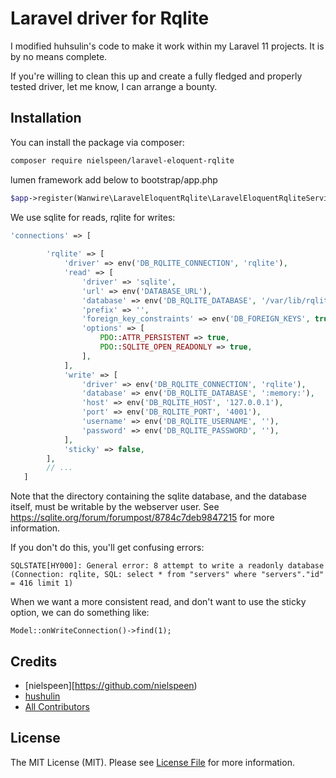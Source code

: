 # Laravel driver for Rqlite

I modified huhsulin's code to make it work within my Laravel 11 projects. It is by no means complete. 

If you're willing to clean this up and create a fully fledged and properly tested driver, let me know, I can arrange a bounty.

## Installation

You can install the package via composer:

```bash
composer require nielspeen/laravel-eloquent-rqlite
```

lumen framework add below to bootstrap/app.php
```php
$app->register(Wanwire\LaravelEloquentRqlite\LaravelEloquentRqliteServiceProvider::class);
```

We use sqlite for reads, rqlite for writes:
```php 
'connections' => [
        
        'rqlite' => [
            'driver' => env('DB_RQLITE_CONNECTION', 'rqlite'),
            'read' => [
                'driver' => 'sqlite',
                'url' => env('DATABASE_URL'),
                'database' => env('DB_RQLITE_DATABASE', '/var/lib/rqlite/db.sqlite'),
                'prefix' => '',
                'foreign_key_constraints' => env('DB_FOREIGN_KEYS', true),
                'options' => [
                    PDO::ATTR_PERSISTENT => true,
                    PDO::SQLITE_OPEN_READONLY => true,
                ],
            ],
            'write' => [
                'driver' => env('DB_RQLITE_CONNECTION', 'rqlite'),
                'database' => env('DB_RQLITE_DATABASE', ':memory:'),
                'host' => env('DB_RQLITE_HOST', '127.0.0.1'),
                'port' => env('DB_RQLITE_PORT', '4001'),
                'username' => env('DB_RQLITE_USERNAME', ''),
                'password' => env('DB_RQLITE_PASSWORD', ''),
            ],
            'sticky' => false,
        ],
        // ...
   ]
```

Note that the directory containing the sqlite database, and the database itself, must be writable by the 
webserver user. See https://sqlite.org/forum/forumpost/8784c7deb9847215 for more information. 

If you don't do this, you'll get confusing errors:

```
SQLSTATE[HY000]: General error: 8 attempt to write a readonly database (Connection: rqlite, SQL: select * from "servers" where "servers"."id" = 416 limit 1)
```

When we want a more consistent read, and don't want to use the sticky option, we can do something like:

```
Model::onWriteConnection()->find(1);
```

## Credits

- [nielspeen][https://github.com/nielspeen)
- [hushulin](https://github.com/hushulin)
- [All Contributors](../../contributors)

## License

The MIT License (MIT). Please see [License File](LICENSE.md) for more information.
